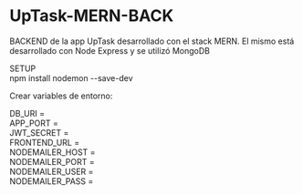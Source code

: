 # UpTask-MERN-BACK
BACKEND de la app UpTask desarrollado con el stack MERN. El mismo está desarrollado con Node Express y se utilizó MongoDB

SETUP <br/>
npm install nodemon --save-dev <br/>

Crear variables de entorno:

DB_URI = <br/>
APP_PORT = <br/>
JWT_SECRET = <br/>
FRONTEND_URL = <br/>
NODEMAILER_HOST = <br/>
NODEMAILER_PORT = <br/>
NODEMAILER_USER = <br/>
NODEMAILER_PASS = <br/>
